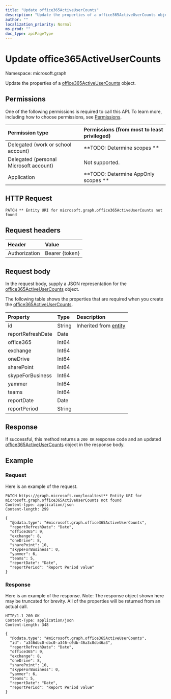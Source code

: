 ```yaml
---
title: "Update office365ActiveUserCounts"
description: "Update the properties of a office365ActiveUserCounts object."
author: ""
localization_priority: Normal
ms.prod: ""
doc_type: apiPageType
---
```


# Update office365ActiveUserCounts

Namespace: microsoft.graph

Update the properties of a [office365ActiveUserCounts](../resources/office365activeusercounts.md) object.

## Permissions
One of the following permissions is required to call this API. To learn more, including how to choose permissions, see [Permissions](/concepts/permissions-reference.md).

|Permission type|Permissions (from most to least privileged)|
|:---|:---|
|Delegated (work or school account)|**TODO: Determine scopes **|
|Delegated (personal Microsoft account)|Not supported.|
|Application|**TODO: Determine AppOnly scopes **|

## HTTP Request
<!-- {
  "blockType": "ignored"
}
-->
``` http
PATCH ** Entity URI for microsoft.graph.office365ActiveUserCounts not found
```

## Request headers
|Header|Value|
|:---|:---|
|Authorization|Bearer {token}|

## Request body
In the request body, supply a JSON representation for the [office365ActiveUserCounts](../resources/office365activeusercounts.md) object.

The following table shows the properties that are required when you create the [office365ActiveUserCounts](../resources/office365activeusercounts.md).

|Property|Type|Description|
|:---|:---|:---|
|id|String| Inherited from [entity](../resources/entity.md)|
|reportRefreshDate|Date||
|office365|Int64||
|exchange|Int64||
|oneDrive|Int64||
|sharePoint|Int64||
|skypeForBusiness|Int64||
|yammer|Int64||
|teams|Int64||
|reportDate|Date||
|reportPeriod|String||



## Response
If successful, this method returns a `200 OK` response code and an updated [office365ActiveUserCounts](../resources/office365activeusercounts.md) object in the response body.

## Example

### Request
Here is an example of the request.
<!-- {
  "blockType": "request",
  "name": "update_office365activeusercounts"
}
-->
``` http
PATCH https://graph.microsoft.com/localtest** Entity URI for microsoft.graph.office365ActiveUserCounts not found
Content-type: application/json
Content-length: 299

{
  "@odata.type": "#microsoft.graph.office365ActiveUserCounts",
  "reportRefreshDate": "Date",
  "office365": 9,
  "exchange": 8,
  "oneDrive": 8,
  "sharePoint": 10,
  "skypeForBusiness": 0,
  "yammer": 6,
  "teams": 5,
  "reportDate": "Date",
  "reportPeriod": "Report Period value"
}
```

### Response
Here is an example of the response. Note: The response object shown here may be truncated for brevity. All of the properties will be returned from an actual call.
<!-- {
  "blockType": "response",
  "truncated": true
}
-->
``` http
HTTP/1.1 200 OK
Content-Type: application/json
Content-Length: 348

{
  "@odata.type": "#microsoft.graph.office365ActiveUserCounts",
  "id": "a346dbc0-dbc0-a346-c0db-46a3c0db46a3",
  "reportRefreshDate": "Date",
  "office365": 9,
  "exchange": 8,
  "oneDrive": 8,
  "sharePoint": 10,
  "skypeForBusiness": 0,
  "yammer": 6,
  "teams": 5,
  "reportDate": "Date",
  "reportPeriod": "Report Period value"
}
```

